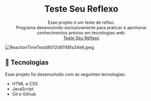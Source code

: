<h1 align="center"> Teste Seu Reflexo</h1>

<p align="center">
Esse projeto é um teste de reflxo.<br>
Programa desenvolvido exclusivamente para praticar e aprimorar conhecimentos prévios em tecnologias web.<br>
<a href="http://https://gabrielliima2.github.io/ReactionTimeTest/" target="_blank">Teste Seu Reflexo</a>
</p>

<img src="https://img.hotimg.com/ReactionTimeTestd8012d9748fa34e6.jpeg" alt="ReactionTimeTestd8012d9748fa34e6.jpeg" border="0" />

## 🚀 Tecnologias

Esse projeto foi desenvolvido com as seguintes tecnologias:

- HTML e CSS
- JavaScript
- Git e Github
